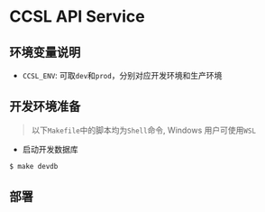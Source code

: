 # CCSL API Service

## 环境变量说明

* `CCSL_ENV`: 可取`dev`和`prod`，分别对应开发环境和生产环境

## 开发环境准备

> 以下`Makefile`中的脚本均为`Shell`命令, Windows 用户可使用`WSL`

* 启动开发数据库

```bash
$ make devdb
```

## 部署